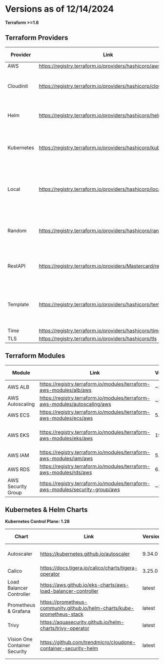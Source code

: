 # Versions as of 12/14/2024

**Terraform >=1.6**

## Terraform Providers

Provider | Link | Version | Used in
-------- | ---- | ------- | -------
AWS | https://registry.terraform.io/providers/hashicorp/aws | 5.30.0 | all
Cloudinit | https://registry.terraform.io/providers/hashicorp/cloudinit | 2.3.3 | ec2, eks-ec2, eks-fg
Helm | https://registry.terraform.io/providers/hashicorp/helm | 2.12.1 | eks-ec2, eks-fg
Kubernetes | https://registry.terraform.io/providers/hashicorp/kubernetes | 2.24.0 | nw, eks-ec2, eks-fg, ecs
Local | https://registry.terraform.io/providers/hashicorp/local | 2.4.1 | nw, eks-ec2, eks-fg, kind, dsm
Random | https://registry.terraform.io/providers/hashicorp/random | 3.6.0 | nw, ec2, eks-ec2, eks-fg
RestAPI | https://registry.terraform.io/providers/Mastercard/restapi | 1.18.2 | eks-ec2, eks-fg, dsw
Template | https://registry.terraform.io/providers/hashicorp/template | 2.2.0 | ec2, eks-ec2, eks-fg, dsm, dsw
Time | https://registry.terraform.io/providers/hashicorp/time | 0.10.0 | dsw
TLS | https://registry.terraform.io/providers/hashicorp/tls | 4.0.5 | all

## Terraform Modules

Module | Link | Version | Latest | Used in
------ | ---- | ------- | ------ | -------
AWS ALB | https://registry.terraform.io/modules/terraform-aws-modules/alb/aws | ~> 8.0 | 9.2.0 | ecs
AWS Autoscaling | https://registry.terraform.io/modules/terraform-aws-modules/autoscaling/aws | ~> 7.3 | 7.3.1 | ecs
AWS ECS | https://registry.terraform.io/modules/terraform-aws-modules/ecs/aws | 5.7.3 | 5.7.3 | ecs
AWS EKS | https://registry.terraform.io/modules/terraform-aws-modules/eks/aws | 19.21.0 | 19.21.0 | eks-ec2, eks-fg
AWS IAM | https://registry.terraform.io/modules/terraform-aws-modules/iam/aws | 5.32.1 | 5.32.1 | eks-ec2
AWS RDS | https://registry.terraform.io/modules/terraform-aws-modules/rds/aws | 6.3.0 | 6.3.0 | dsm
AWS Security Group | https://registry.terraform.io/modules/terraform-aws-modules/security-group/aws | ~> 4.0 | 5.1.0 | ecs

## Kubernetes & Helm Charts

**Kubernetes Control Plane: 1.28**

Chart | Link | Version | Used in
----- | ---- | ------- | -------
Autoscaler | https://kubernetes.github.io/autoscaler | 9.34.0 | eks-ec2, ecs
Calico | https://docs.tigera.io/calico/charts/tigera-operator | 3.25.0 | eks-ec2
Load Balancer Controller | https://aws.github.io/eks-charts/aws-load-balancer-controller | latest | eks-ec2
Prometheus & Grafana | https://prometheus-community.github.io/helm-charts/kube-prometheus-stack | latest | eks-ec2
Trivy | https://aquasecurity.github.io/helm-charts/trivy-operator | latest | eks-ec2
Vision One Container Security | https://github.com/trendmicro/cloudone-container-security-helm | latest | eks-ec2, eks-fg
